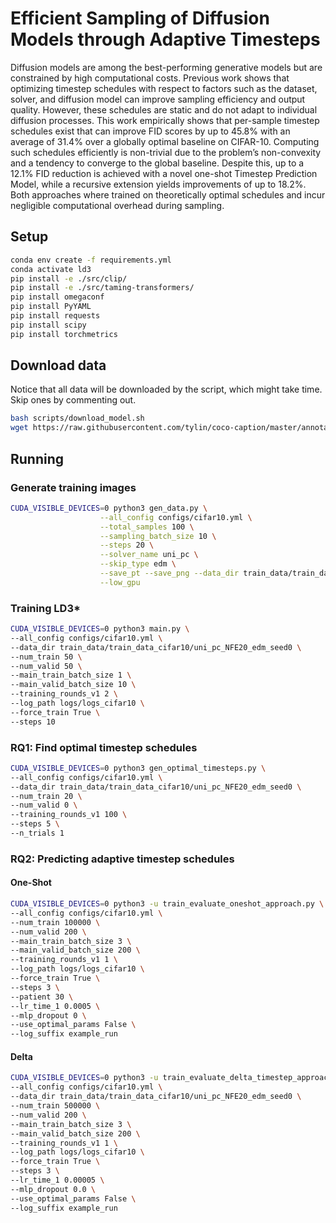 # Efficient Sampling of Diffusion Models through Adaptive Timesteps

Diffusion models are among the best-performing generative models but are constrained by high
computational costs. Previous work shows that optimizing timestep schedules with respect to factors
such as the dataset, solver, and diffusion model can improve sampling efficiency and output quality.
However, these schedules are static and do not adapt to individual diffusion processes.
This work empirically shows that per-sample timestep schedules exist that can improve FID scores
by up to 45.8% with an average of 31.4% over a globally optimal baseline on CIFAR-10. Computing
such schedules efficiently is non-trivial due to the problem’s non-convexity and a tendency to
converge to the global baseline. Despite this, up to a 12.1% FID reduction is achieved with a novel
one-shot Timestep Prediction Model, while a recursive extension yields improvements of up to
18.2%. Both approaches where trained on theoretically optimal schedules and incur negligible
computational overhead during sampling.

## Setup
```bash
conda env create -f requirements.yml
conda activate ld3
pip install -e ./src/clip/
pip install -e ./src/taming-transformers/
pip install omegaconf
pip install PyYAML
pip install requests
pip install scipy
pip install torchmetrics
```

## Download data
Notice that all data will be downloaded by the script, which might take time. Skip ones by commenting out.
```bash
bash scripts/download_model.sh
wget https://raw.githubusercontent.com/tylin/coco-caption/master/annotations/captions_val2014.json
``` 

## Running
### Generate training images 
```bash
CUDA_VISIBLE_DEVICES=0 python3 gen_data.py \
                    --all_config configs/cifar10.yml \
                    --total_samples 100 \
                    --sampling_batch_size 10 \
                    --steps 20 \
                    --solver_name uni_pc \
                    --skip_type edm \
                    --save_pt --save_png --data_dir train_data/train_data_cifar10 \
                    --low_gpu
```
### Training LD3*
```bash
CUDA_VISIBLE_DEVICES=0 python3 main.py \
--all_config configs/cifar10.yml \
--data_dir train_data/train_data_cifar10/uni_pc_NFE20_edm_seed0 \
--num_train 50 \
--num_valid 50 \
--main_train_batch_size 1 \
--main_valid_batch_size 10 \
--training_rounds_v1 2 \
--log_path logs/logs_cifar10 \
--force_train True \
--steps 10 
```

### RQ1: Find optimal timestep schedules
```bash
CUDA_VISIBLE_DEVICES=0 python3 gen_optimal_timesteps.py \
--all_config configs/cifar10.yml \
--data_dir train_data/train_data_cifar10/uni_pc_NFE20_edm_seed0 \
--num_train 20 \
--num_valid 0 \
--training_rounds_v1 100 \
--steps 5 \
--n_trials 1

```

### RQ2: Predicting adaptive timestep schedules



#### One-Shot
```bash
CUDA_VISIBLE_DEVICES=0 python3 -u train_evaluate_oneshot_approach.py \
--all_config configs/cifar10.yml \
--num_train 100000 \
--num_valid 200 \
--main_train_batch_size 3 \
--main_valid_batch_size 200 \
--training_rounds_v1 1 \
--log_path logs/logs_cifar10 \
--force_train True \
--steps 3 \
--patient 30 \
--lr_time_1 0.0005 \
--mlp_dropout 0 \
--use_optimal_params False \
--log_suffix example_run 
```
#### Delta

```bash
CUDA_VISIBLE_DEVICES=0 python3 -u train_evaluate_delta_timestep_approach.py
--all_config configs/cifar10.yml \
--data_dir train_data/train_data_cifar10/uni_pc_NFE20_edm_seed0 \
--num_train 500000 \
--num_valid 200 \
--main_train_batch_size 3 \
--main_valid_batch_size 200 \
--training_rounds_v1 1 \
--log_path logs/logs_cifar10 \
--force_train True \
--steps 3 \
--lr_time_1 0.00005 \
--mlp_dropout 0.0 \
--use_optimal_params False \
--log_suffix example_run
```



